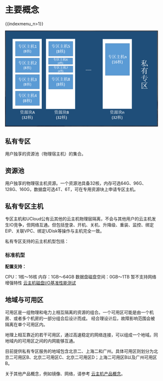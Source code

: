 # 主要概念

{{indexmenu_n>1}}

![image](/images/concepts.png)

## 私有专区

用户独享的资源池（物理宿主机）的集合。

## 资源池

用户独享的物理宿主机资源。一个资源池具备32核，内存可选64G、96G、128G、160G，数据盘可选4T、6T，可在专用资源块上申请专区主机。

## 私有专区主机

专区主机和UCloud公有云其他的云主机物理层隔离，不会与其他用户的云主机发生IO竞争，但网络互通。但包括登录、开机、关机、升降级、重装、监控、绑定EIP、关联VPC、绑定UDisk等操作与主机完全一致。

私有专区支持的云主机机型包括：

### 标准机型

**配置支持：**

CPU：1核～16核 
内存：1GB～64GB
数据盘磁盘空间：0GB～1TB
暂不支持网络增强特性
 [云主机磁盘I/O基准性能测试](..//uhost/testdata/io_uhost)

## 地域与可用区

可用区是一组物理和电力上相互隔离的资源的组合。一个可用区可能是由一个机房、或者多个机房的一部分组合后设计而成。
经合理设计后，故障影响范围会被隔离在单个可用区内。

地理上相互靠近的若干可用区，通过高速稳定的网络连接，可以组成一个地域。同地域内的可用区之间的内网能够互通。

目前提供私有专区服务的地域包含北京二、上海二和广州。具体可用区则划分为北京二可用区B、北京二可用区C、北京二可用区D；上海二可用区B以及广州可用区B。

关于其他产品概念，例如镜像、网络，请参考 [云主机产品概念](..//uhost/introduction/index)。
